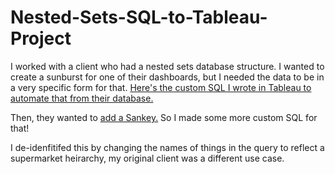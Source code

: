 # Nested-Sets-SQL-to-Tableau-Project
I worked with a client who had a nested sets database structure. I wanted to create a sunburst for one of their dashboards, but I needed the data to be in a very specific form for that. [Here's the custom SQL I wrote in Tableau to automate that from their database.](https://github.com/AnniesAnalytics/Nested-Sets-SQL-to-Tableau-Project/blob/main/Sankey%20Data%20Model%20SQL)

Then, they wanted to [add a Sankey.](https://github.com/AnniesAnalytics/Nested-Sets-SQL-to-Tableau-Project/blob/main/Sankey%20Data%20Model%20SQL) So I made some more custom SQL for that!

I de-idenfitifed this by changing the names of things in the query to reflect a supermarket heirarchy, my original client was a different use case.

